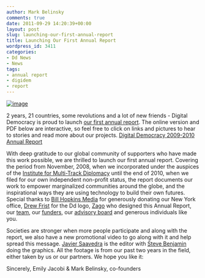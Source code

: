 ```yaml
---
author: Mark Belinsky
comments: true
date: 2011-09-29 14:20:39+00:00
layout: post
slug: launching-our-first-annual-report
title: Launching Our First Annual Report
wordpress_id: 3411
categories:
- Dd News
- News
tags:
- annual report
- digidem
- report
---
```


[![image](https://farm6.static.flickr.com/5245/5246281361_8fba7d823e_o.png)](https://secure.flickr.com/photos/digitaldemocracy/5246281361/)

2 years, 21 countries, some revolutions and a lot of new friends - Digital Democracy is proud to launch [our first annual report](http://www.scribd.com/doc/66812155/Digital-Democracy-2009-2010-Annual-Report). The online version and PDF below are interactive, so feel free to click on links and pictures to hear to stories and read more about our projects.
[Digital Democracy 2009-2010 Annual Report](http://www.scribd.com/doc/66812155/Digital-Democracy-2009-2010-Annual-Report)

With deep gratitude to our global community of supporters who have made this work possible, we are thrilled to launch our first annual report. Covering the period from November, 2008, when we incorporated under the auspices of the [Institute for Multi-Track Diplomacy](http://www.imtd.org/) until the end of 2010, when we filed for our own independent non-profit status, the report documents our work to empower marginalized communities around the globe, and the inspirational ways they are using technology to build their own futures. Special thanks to [Bill Hopkins Media](http://billhopkinsmedia.com/) for generously donating our New York office, [Drew Frist](http://www.drewfrist.com/) for the Dd logo, [Zago](http://zagollc.com/) who designed this Annual Report, our [team](http://digital-democracy.org/who-we-are/team/), our [funders](http://digital-democracy.org/who-we-are/supporters/), our [advisory board](http://digital-democracy.org/who-we-are/supporters/) and generous individuals like you.

Societies are stronger when more people participate and along with the report, we also have a new promotional video to go along with it and help spread this message. [Javier Saavedra](https://twitter.com/javisaav) is the editor with [Steve Benjamin]( www.steve-benjamin.com) doing the graphics. All the footage is from our past two years in the field, either taken by us or our partners. We hope you like it:



Sincerely,
Emily Jacobi & Mark Belinsky, co-founders
